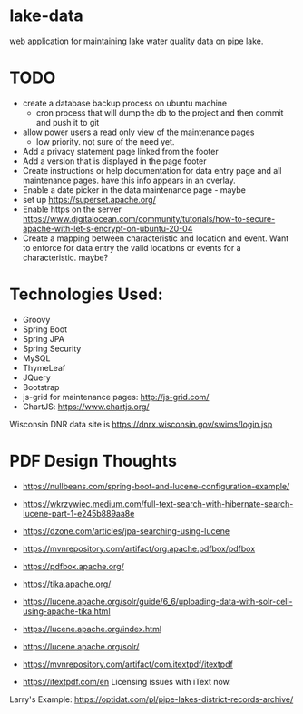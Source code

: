 # lake-data
web application for maintaining lake water quality data on pipe lake.

# TODO
 - create a database backup process on ubuntu machine
    - cron process that will dump the db to the project and then commit and push it to git
 - allow power users a read only view of the maintenance pages
    - low priority. not sure of the need yet.
  - Add a privacy statement page linked from the footer
  - Add a version that is displayed in the page footer
  - Create instructions or help documentation for data entry page and all maintenance pages. have this info appears in an overlay.
  - Enable a date picker in the data maintenance page - maybe
  - set up https://superset.apache.org/
  - Enable https on the server https://www.digitalocean.com/community/tutorials/how-to-secure-apache-with-let-s-encrypt-on-ubuntu-20-04
  - Create a mapping between characteristic and location and event. Want to enforce for data entry the valid locations or events for a characteristic. maybe?


# Technologies Used:
- Groovy
- Spring Boot
- Spring JPA
- Spring Security
- MySQL
- ThymeLeaf
- JQuery
- Bootstrap
- js-grid for maintenance pages: http://js-grid.com/
- ChartJS: https://www.chartjs.org/

Wisconsin DNR data site is https://dnrx.wisconsin.gov/swims/login.jsp

# PDF Design Thoughts
- https://nullbeans.com/spring-boot-and-lucene-configuration-example/
- https://wkrzywiec.medium.com/full-text-search-with-hibernate-search-lucene-part-1-e245b889aa8e
- https://dzone.com/articles/jpa-searching-using-lucene


- https://mvnrepository.com/artifact/org.apache.pdfbox/pdfbox
- https://pdfbox.apache.org/
- https://tika.apache.org/
- https://lucene.apache.org/solr/guide/6_6/uploading-data-with-solr-cell-using-apache-tika.html
- https://lucene.apache.org/index.html
- https://lucene.apache.org/solr/

- https://mvnrepository.com/artifact/com.itextpdf/itextpdf
- https://itextpdf.com/en Licensing issues with iText now.

Larry's Example: https://optidat.com/pl/pipe-lakes-district-records-archive/
